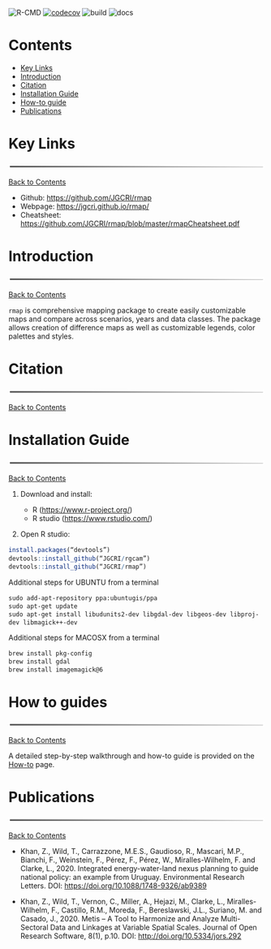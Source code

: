 <!-- badges: start -->
   ![R-CMD](https://github.com/JGCRI/rmap/workflows/R-CMD/badge.svg)
  [![codecov](https://codecov.io/gh/JGCRI/rmap/branch/main/graph/badge.svg?token=XQ913U4IYM)](https://codecov.io/gh/JGCRI/rmap) ![build](https://github.com/JGCRI/rmap/workflows/build/badge.svg) ![docs](https://github.com/JGCRI/rmap/workflows/docs/badge.svg)
  
  <!-- badges: end -->

<!-- ------------------------>
<!-- ------------------------>
# <a name="Contents"></a>Contents
<!-- ------------------------>
<!-- ------------------------>

- [Key Links](#KeyLinks)
- [Introduction](#Introduction)
- [Citation](#Citation)
- [Installation Guide](#InstallGuide)
- [How-to guide](#howto) 
- [Publications](#Publications)

<!-- ------------------------>
<!-- ------------------------>
# <a name="KeyLinks"></a>Key Links
<p align="center"> <img src="READMEfigs/rmapHeaderThick.PNG"></p>
<!-- ------------------------>
<!-- ------------------------>

[Back to Contents](#Contents)

- Github: https://github.com/JGCRI/rmap
- Webpage: https://jgcri.github.io/rmap/
- Cheatsheet: https://github.com/JGCRI/rmap/blob/master/rmapCheatsheet.pdf


  
<!-- ------------------------>
<!-- ------------------------>
# <a name="Introduction"></a>Introduction
<p align="center"> <img src="READMEfigs/rmapHeaderThick.PNG"></p>
<!-- ------------------------>
<!-- ------------------------>

[Back to Contents](#Contents)

`rmap` is comprehensive mapping package to create easily customizable maps and compare across scenarios, years and data classes. The package allows creation of difference maps as well as customizable legends, color palettes and styles.


<!-- ------------------------>
<!-- ------------------------>
# <a name="Citation"></a>Citation
<p align="center"> <img src="READMEfigs/rmapHeaderThick.PNG"></p>
<!-- ------------------------>
<!-- ------------------------>

[Back to Contents](#Contents)


<!-- ------------------------>
<!-- ------------------------>
# <a name="InstallGuide"></a>Installation Guide
<p align="center"> <img src="READMEfigs/rmapHeaderThick.PNG"></p>
<!-- ------------------------>
<!-- ------------------------>

[Back to Contents](#Contents)

1. Download and install:
    - R (https://www.r-project.org/)
    - R studio (https://www.rstudio.com/)  
    
    
2. Open R studio:

```r
install.packages(“devtools”)
devtools::install_github(“JGCRI/rgcam”)
devtools::install_github(“JGCRI/rmap”)
```

Additional steps for UBUNTU from a terminal
```
sudo add-apt-repository ppa:ubuntugis/ppa
sudo apt-get update
sudo apt-get install libudunits2-dev libgdal-dev libgeos-dev libproj-dev libmagick++-dev
```

Additional steps for MACOSX from a terminal
```
brew install pkg-config
brew install gdal
brew install imagemagick@6
```

<!-- ------------------------>
<!-- ------------------------>
# <a name="keyfunctions"></a> How to guides
<p align="center"> <img src="READMEfigs/rmapHeaderThick.PNG"></p>
<!-- ------------------------>
<!-- ------------------------>

[Back to Contents](#Contents)

A detailed step-by-step walkthrough and how-to guide is provided on the [How-to](https://jgcri.github.io/rmap/articles/vignette_map.html) page. 


<!-- ------------------------>
<!-- ------------------------>
# <a name="Publications"></a>Publications
<p align="center"> <img src="READMEfigs/rmapHeaderThick.PNG"></p>
<!-- ------------------------>
<!-- ------------------------>

[Back to Contents](#Contents)

- Khan, Z., Wild, T., Carrazzone, M.E.S., Gaudioso, R., Mascari, M.P., Bianchi, F., Weinstein, F., Pérez, F., Pérez, W., Miralles-Wilhelm, F. and Clarke, L., 2020. Integrated energy-water-land nexus planning to guide national policy: an example from Uruguay. Environmental Research Letters. DOI: https://doi.org/10.1088/1748-9326/ab9389

- Khan, Z., Wild, T., Vernon, C., Miller, A., Hejazi, M., Clarke, L., Miralles-Wilhelm, F., Castillo, R.M., Moreda, F., Bereslawski, J.L., Suriano, M. and Casado, J., 2020. Metis – A Tool to Harmonize and Analyze Multi-Sectoral Data and Linkages at Variable Spatial Scales. Journal of Open Research Software, 8(1), p.10. DOI: http://doi.org/10.5334/jors.292

  
